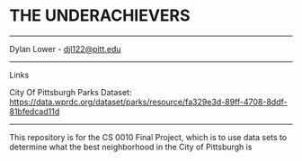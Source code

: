 # THE UNDERACHIEVERS
---------------------------
Dylan Lower - djl122@pitt.edu

---------------------------
Links

City Of Pittsburgh Parks Dataset: https://data.wprdc.org/dataset/parks/resource/fa329e3d-89ff-4708-8ddf-81bfedcad11d 

---------------------------

This repository is for the CS 0010 Final Project, which is to use data sets to determine what the best neighborhood in the City of Pittsburgh is

